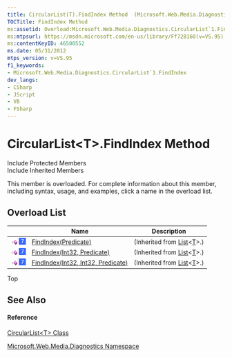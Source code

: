 ```yaml
---
title: CircularList(T).FindIndex Method  (Microsoft.Web.Media.Diagnostics)
TOCTitle: FindIndex Method
ms:assetid: Overload:Microsoft.Web.Media.Diagnostics.CircularList`1.FindIndex
ms:mtpsurl: https://msdn.microsoft.com/en-us/library/Ff728160(v=VS.95)
ms:contentKeyID: 46500552
ms.date: 05/31/2012
mtps_version: v=VS.95
f1_keywords:
- Microsoft.Web.Media.Diagnostics.CircularList`1.FindIndex
dev_langs:
- CSharp
- JScript
- VB
- FSharp
---
```


# CircularList\<T\>.FindIndex Method

Include Protected Members  
Include Inherited Members  

This member is overloaded. For complete information about this member, including syntax, usage, and examples, click a name in the overload list.

## Overload List

||Name|Description|
|--- |--- |--- |
|![Public method](images/Ff728153.pubmethod(en-us,VS.90).gif "Public method") ![Supported by Windows Phone](images/Ff728255.slMobile(VS.95).gif "Supported by Windows Phone")|[FindIndex(Predicate<T>)](https://msdn.microsoft.com/en-us/library/x1xzf2ca(v=vs.95))|(Inherited from [List](https://msdn.microsoft.com/en-us/library/6sh2ey19(v=vs.95))<[T](circularlist-t-class-microsoft-web-media-diagnostics_1.md)>.)|
|![Public method](images/Ff728153.pubmethod(en-us,VS.90).gif "Public method") ![Supported by Windows Phone](images/Ff728255.slMobile(VS.95).gif "Supported by Windows Phone")|[FindIndex(Int32, Predicate<T>)](https://msdn.microsoft.com/en-us/library/efasdh0s(v=vs.95))|(Inherited from [List](https://msdn.microsoft.com/en-us/library/6sh2ey19(v=vs.95))<[T](circularlist-t-class-microsoft-web-media-diagnostics_1.md)>.)|
|![Public method](images/Ff728153.pubmethod(en-us,VS.90).gif "Public method") ![Supported by Windows Phone](images/Ff728255.slMobile(VS.95).gif "Supported by Windows Phone")|[FindIndex(Int32, Int32, Predicate<T>)](https://msdn.microsoft.com/en-us/library/7eb596wz(v=vs.95))|(Inherited from [List](https://msdn.microsoft.com/en-us/library/6sh2ey19(v=vs.95))<[T](circularlist-t-class-microsoft-web-media-diagnostics_1.md)>.)|


Top

## See Also

#### Reference

[CircularList\<T\> Class](circularlist-t-class-microsoft-web-media-diagnostics_1.md)

[Microsoft.Web.Media.Diagnostics Namespace](microsoft-web-media-diagnostics-namespace_1.md)

